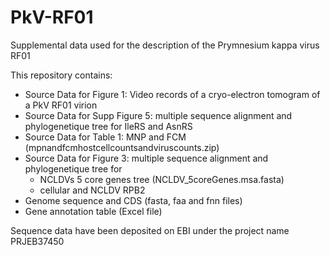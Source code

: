 # PkV-RF01
Supplemental data used for the description of the Prymnesium kappa virus RF01

This repository contains:
- Source Data for Figure 1: Video records of a cryo-electron tomogram of a PkV RF01 virion
- Source Data for Supp Figure 5: multiple sequence alignment and phylogenetique tree for IleRS and AsnRS
- Source Data for Table 1: MNP and FCM (mpnandfcmhostcellcountsandviruscounts.zip)
- Source Data for Figure 3: multiple sequence alignment and phylogenetique tree for
  * NCLDVs 5 core genes tree (NCLDV_5coreGenes.msa.fasta)
  * cellular and NCLDV RPB2
- Genome sequence and CDS (fasta, faa and fnn files)
- Gene annotation table (Excel file)

Sequence data have been deposited on EBI under the project name PRJEB37450
